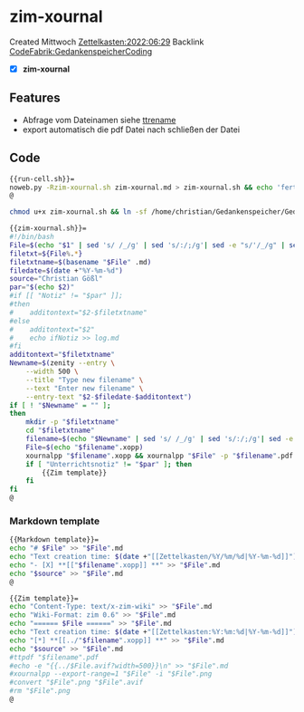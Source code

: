 # zim-xournal
Created Mittwoch [Zettelkasten:2022:06:29]()
Backlink [CodeFabrik:GedankenspeicherCoding](../GedankenspeicherCoding.md)

- [X] **zim-xournal**


## Features
- Abfrage vom Dateinamen siehe [ttrename](./ttrename.md)
- export automatisch die pdf Datei nach schließen der Datei 


## Code
```bash
{{run-cell.sh}}=
noweb.py -Rzim-xournal.sh zim-xournal.md > zim-xournal.sh && echo 'fertig'
@
```


```bash
chmod u+x zim-xournal.sh && ln -sf /home/christian/Gedankenspeicher/Gedankenspeicherwiki/Zettelkasten/ZetteL/CodeFabrik/GedankenspeicherCoding/zim-xournal.sh ~/.local/bin/zim-xournal.sh && echo 'fertig'
```


```bash
{{zim-xournal.sh}}=
#!/bin/bash
File=$(echo "$1" | sed 's/ /_/g' | sed 's/:/;/g'| sed -e "s/'/_/g" | sed 's/\"//g')
filetxt=${File%.*}
filetxtname=$(basename "$File" .md)
filedate=$(date +"%Y-%m-%d")
source="Christian Gößl"
par="$(echo $2)"
#if [[ "Notiz" != "$par" ]];
#then
#    additontext="$2-$filetxtname"
#else
#    additontext="$2"
#    echo ifNotiz >> log.md
#fi
additontext="$filetxtname"
Newname=$(zenity --entry \
    --width 500 \
    --title "Type new filename" \
    --text "Enter new filename" \
    --entry-text "$2-$filedate-$additontext")
if [ ! "$Newname" = "" ];
then
    mkdir -p "$filetxtname"
    cd "$filetxtname"
    filename=$(echo "$Newname" | sed 's/ /_/g' | sed 's/:/;/g'| sed -e "s/'/_/g" | sed 's/\"//g')
    File=$(echo "$filename".xopp)
    xournalpp "$filename".xopp && xournalpp "$File" -p "$filename".pdf
    if [ "Unterrichtsnotiz" != "$par" ]; then
        {{Zim template}}
    fi
fi
@
```

### Markdown template

```bash
{{Markdown template}}=
echo "# $File" >> "$File".md
echo "Text creation time: $(date +"[[Zettelkasten/%Y/%m/%d|%Y-%m-%d]]") Modification time: $(date +"[[Zettelkasten/%Y/%m/%d|%Y-%m-%d]]" -r "$File")" >> "$File".md
echo "- [X] **[["$filename".xopp]] **" >> "$File".md
echo "$source" >> "$File".md
@
```

```bash
{{Zim template}}=
echo "Content-Type: text/x-zim-wiki" >> "$File".md
echo "Wiki-Format: zim 0.6" >> "$File".md
echo "====== $File ======" >> "$File".md
echo "Text creation time: $(date +"[[Zettelkasten:%Y:%m:%d|%Y-%m-%d]]") Modification time: $(date +"[[Zettelkasten:%Y:%m:%d|%Y-%m-%d]]" -r "$File")" >> "$File".md
echo "[*] **[[../"$filename".xopp]] **" >> "$File".md
echo "$source" >> "$File".md
#ttpdf "$filename".pdf
#echo -e "{{../$File.avif?width=500}}\n" >> "$File".md
#xournalpp --export-range=1 "$File" -i "$File".png
#convert "$File".png "$File".avif
#rm "$File".png
@
```
